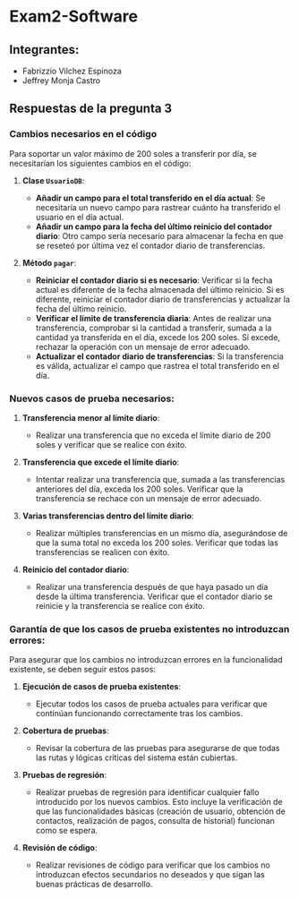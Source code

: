 # Exam2-Software

## Integrantes:
- Fabrizzio Vilchez Espinoza
- Jeffrey Monja Castro


## Respuestas de la pregunta 3

### Cambios necesarios en el código

Para soportar un valor máximo de 200 soles a transferir por día, se necesitarían los siguientes cambios en el código:

1. **Clase `UsuarioDB`**:
   - **Añadir un campo para el total transferido en el día actual**: Se necesitaría un nuevo campo para rastrear cuánto ha transferido el usuario en el día actual.
   - **Añadir un campo para la fecha del último reinicio del contador diario**: Otro campo sería necesario para almacenar la fecha en que se reseteó por última vez el contador diario de transferencias.

2. **Método `pagar`**:
   - **Reiniciar el contador diario si es necesario**: Verificar si la fecha actual es diferente de la fecha almacenada del último reinicio. Si es diferente, reiniciar el contador diario de transferencias y actualizar la fecha del último reinicio.
   - **Verificar el límite de transferencia diaria**: Antes de realizar una transferencia, comprobar si la cantidad a transferir, sumada a la cantidad ya transferida en el día, excede los 200 soles. Si excede, rechazar la operación con un mensaje de error adecuado.
   - **Actualizar el contador diario de transferencias**: Si la transferencia es válida, actualizar el campo que rastrea el total transferido en el día.

### Nuevos casos de prueba necesarios:

1. **Transferencia menor al límite diario**:
   - Realizar una transferencia que no exceda el límite diario de 200 soles y verificar que se realice con éxito.

2. **Transferencia que excede el límite diario**:
   - Intentar realizar una transferencia que, sumada a las transferencias anteriores del día, exceda los 200 soles. Verificar que la transferencia se rechace con un mensaje de error adecuado.

3. **Varias transferencias dentro del límite diario**:
   - Realizar múltiples transferencias en un mismo día, asegurándose de que la suma total no exceda los 200 soles. Verificar que todas las transferencias se realicen con éxito.

4. **Reinicio del contador diario**:
   - Realizar una transferencia después de que haya pasado un día desde la última transferencia. Verificar que el contador diario se reinicie y la transferencia se realice con éxito.

### Garantía de que los casos de prueba existentes no introduzcan errores:

Para asegurar que los cambios no introduzcan errores en la funcionalidad existente, se deben seguir estos pasos:

1. **Ejecución de casos de prueba existentes**:
   - Ejecutar todos los casos de prueba actuales para verificar que continúan funcionando correctamente tras los cambios.

2. **Cobertura de pruebas**:
   - Revisar la cobertura de las pruebas para asegurarse de que todas las rutas y lógicas críticas del sistema están cubiertas.

3. **Pruebas de regresión**:
   - Realizar pruebas de regresión para identificar cualquier fallo introducido por los nuevos cambios. Esto incluye la verificación de que las funcionalidades básicas (creación de usuario, obtención de contactos, realización de pagos, consulta de historial) funcionan como se espera.

4. **Revisión de código**:
   - Realizar revisiones de código para verificar que los cambios no introduzcan efectos secundarios no deseados y que sigan las buenas prácticas de desarrollo.